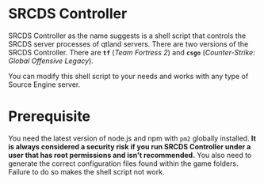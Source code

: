# SRCDS Controller
SRCDS Controller as the name suggests is a shell script that controls the SRCDS server processes of qtland servers. There are two versions of the SRCDS Controller. There are **`tf`** (*Team Fortress 2*) and **`csgo`** (*Counter-Strike: Global Offensive Legacy*).

You can modify this shell script to your needs and works with any type of Source Engine server.


# Prerequisite
You need the latest version of node.js and npm with `pm2` globally installed. **It is always considered a security risk if you run SRCDS Controller under a user that has root permissions and isn't recommended.**
You also need to generate the correct configuration files found within the game folders. Failure to do so makes the shell script not work.
